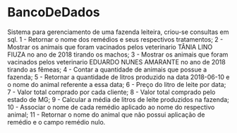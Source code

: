 # BancoDeDados
Sistema para gerenciamento de uma fazenda leiteira, criou-se consultas em sql.
1 - Retornar o nome dos remédios e seus respectivos tratamentos;
2 - Mostrar os animais que foram vacinados pelos veterinario TÂNIA LINO FIUZA no ano de 2018 tirando os machos;
3 - Mostrar os animais que foram vacinados pelos veterinario EDUARDO NUNES AMARANTE no ano de 2018 tirando as fêmeas;
4 - Contar a quantidade de animais que possue a fazenda;
5 - Retornar a quantidade de litros produzido na data 2018-06-10 e o nome do animal referente a essa data;
6 - Preço do litro de leite por data;
7 - Valor total comprado por cada cliente;
8 - Valor total comprado pelo estado de MG;
9 - Calcular a média de litros de leite produzidos na fazenda;
10 - Associar o nome de cada remédio aplicado ao nome do respectivo animal;
11 - Retornar o nome do animal que não possui aplicação de remédio e o campo remédio nulo. 
